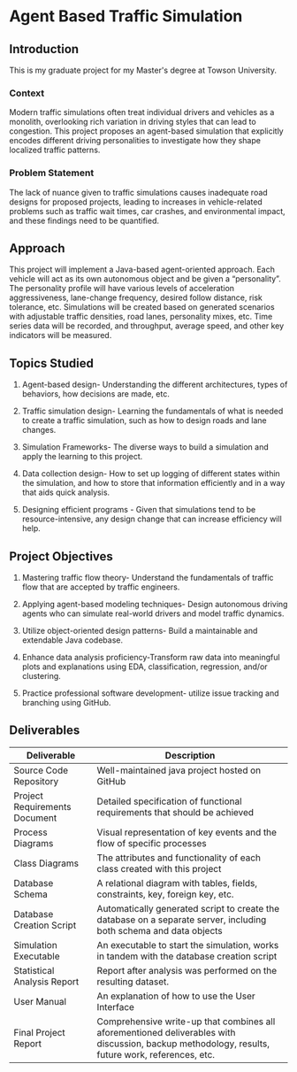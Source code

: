 # Agent Based Traffic Simulation



## Introduction

This is my graduate project for my Master's degree at Towson University. 


### Context
Modern traffic simulations often treat individual drivers and vehicles as a monolith, overlooking rich variation in driving styles that can lead to congestion. This project proposes an agent-based simulation that explicitly encodes different driving personalities to investigate how they shape localized traffic patterns. 


### Problem Statement
The lack of nuance given to traffic simulations causes inadequate road designs for proposed projects, leading to increases in vehicle-related problems such as traffic wait times, car crashes, and environmental impact, and these findings need to be quantified. 


## Approach
This project will implement a Java-based agent-oriented approach. Each vehicle will act as its own autonomous object and be given a “personality”. The personality profile will have various levels of acceleration aggressiveness, lane-change frequency, desired follow distance, risk tolerance, etc. Simulations will be created based on generated scenarios with adjustable traffic densities, road lanes, personality mixes, etc. Time series data will be recorded, and throughput, average speed, and other key indicators will be measured.  

## Topics Studied
1. Agent-based design- Understanding the different architectures, types of behaviors, how decisions are made, etc. 

2. Traffic simulation design- Learning the fundamentals of what is needed to create a traffic simulation, such as how to design roads and lane changes. 

3. Simulation Frameworks- The diverse ways to build a simulation and apply the learning to this project. 

4. Data collection design- How to set up logging of different states within the simulation, and how to store that information efficiently and in a way that aids quick analysis. 

5. Designing efficient programs - Given that simulations tend to be resource-intensive, any design change that can increase efficiency will help. 


## Project Objectives
1. Mastering traffic flow theory- Understand the fundamentals of traffic flow that are accepted by traffic engineers. 

2. Applying agent-based modeling techniques- Design autonomous driving agents who can simulate real-world drivers and model traffic dynamics. 

3. Utilize object-oriented design patterns- Build a maintainable and extendable Java codebase. 

4. Enhance data analysis proficiency-Transform raw data into meaningful plots and explanations using EDA, classification, regression, and/or clustering. 

5. Practice professional software development- utilize issue tracking and branching using GitHub. 

## Deliverables

| Deliverable | Description |
|-|-|
| Source Code Repository | Well-maintained java project hosted on GitHub |
|Project Requirements Document |Detailed specification of functional requirements that should be achieved | 
|Process Diagrams |Visual representation of key events and the flow of specific processes |
|Class Diagrams |The attributes and functionality of each class created with this project |
|Database Schema  |A relational diagram with tables, fields, constraints, key, foreign key, etc. |
|Database Creation Script |Automatically generated script to create the database on a separate server, including both schema and data objects 
|Simulation Executable |An executable to start the simulation, works in tandem with the database creation script |
|Statistical Analysis Report |Report after analysis was performed on the resulting dataset. |
|User Manual |An explanation of how to use the User Interface  |
|Final Project Report |Comprehensive write-up that combines all aforementioned deliverables with discussion, backup methodology, results, future work, references, etc. |

